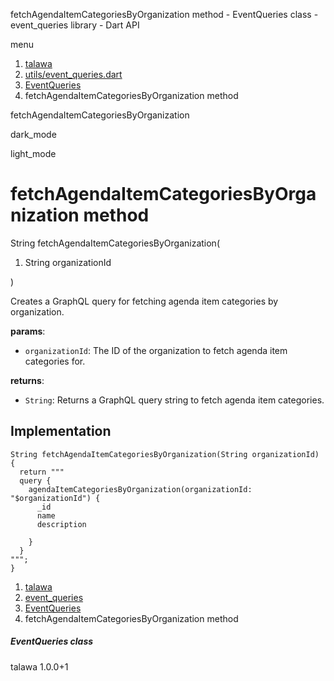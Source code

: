 




fetchAgendaItemCategoriesByOrganization method - EventQueries class - event\_queries library - Dart API







menu

1. [talawa](../../index.html)
2. [utils/event\_queries.dart](../../utils_event_queries/utils_event_queries-library.html)
3. [EventQueries](../../utils_event_queries/EventQueries-class.html)
4. fetchAgendaItemCategoriesByOrganization method

fetchAgendaItemCategoriesByOrganization


dark\_mode

light\_mode




# fetchAgendaItemCategoriesByOrganization method


String
fetchAgendaItemCategoriesByOrganization(

1. String organizationId

)

Creates a GraphQL query for fetching agenda item categories by organization.

**params**:

* `organizationId`: The ID of the organization to fetch agenda item categories for.

**returns**:

* `String`: Returns a GraphQL query string to fetch agenda item categories.

## Implementation

```
String fetchAgendaItemCategoriesByOrganization(String organizationId) {
  return """
  query {
    agendaItemCategoriesByOrganization(organizationId: "$organizationId") {
      _id
      name
      description

    }
  }
""";
}
```

 


1. [talawa](../../index.html)
2. [event\_queries](../../utils_event_queries/utils_event_queries-library.html)
3. [EventQueries](../../utils_event_queries/EventQueries-class.html)
4. fetchAgendaItemCategoriesByOrganization method

##### EventQueries class





talawa
1.0.0+1






